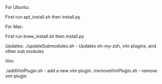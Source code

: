 For Ubuntu:

First run apt_install.sh then install.py

For Mac:

First run brew_install.sh then install.py


Updates:
./updateSubmodules.sh - Updates oh-my-zsh, vim plugins, and other sub modules



Vim:

./addVimPlugin.sh - add a new vim plugin
./removeVimPlugin.sh - remove vim plugin
